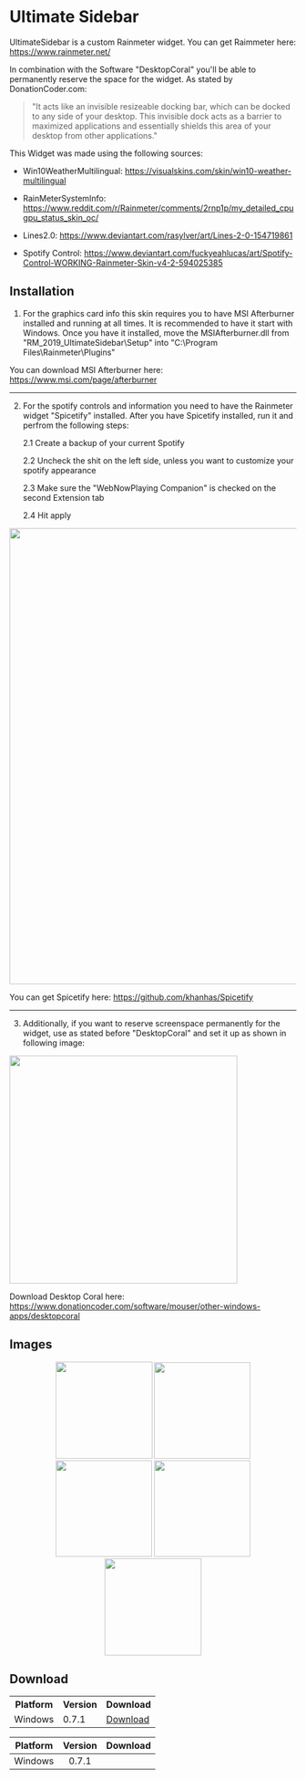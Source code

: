 # Ultimate Sidebar
UltimateSidebar is a custom Rainmeter widget.
You can get Raimmeter here: https://www.rainmeter.net/

In combination with the Software "DesktopCoral" you'll be able to permanently reserve the space for the widget.
As stated by DonationCoder.com: 

> "It acts like an invisible resizeable docking bar, which can be docked to any side of your desktop.
> This invisible dock acts as a barrier to maximized applications and essentially shields this area of your desktop from other applications."

This Widget was made using the following sources:

- Win10WeatherMultilingual:
https://visualskins.com/skin/win10-weather-multilingual

- RainMeterSystemInfo:
https://www.reddit.com/r/Rainmeter/comments/2rnp1p/my_detailed_cpugpu_status_skin_oc/

- Lines2.0:
https://www.deviantart.com/rasylver/art/Lines-2-0-154719861

- Spotify Control:
https://www.deviantart.com/fuckyeahlucas/art/Spotify-Control-WORKING-Rainmeter-Skin-v4-2-594025385

## Installation

1. For the graphics card info this skin requires you to have MSI Afterburner installed and running at all times. It is recommended to have it start with Windows. Once you have it installed, move the MSIAfterburner.dll from "RM_2019_UltimateSidebar\Setup" into "C:\Program Files\Rainmeter\Plugins"

You can download MSI Afterburner here: https://www.msi.com/page/afterburner

---

2. For the spotify controls and information you need to have the Rainmeter widget "Spicetify" installed.
After you have Spicetify installed, run it and perfrom the following steps:

    2.1 Create a backup of your current Spotify
    
    2.2 Uncheck the shit on the left side, unless you want to customize your spotify appearance
    
    2.3 Make sure the "WebNowPlaying Companion" is checked on the second Extension tab
    
    2.4 Hit apply
  
<p align="left">
  <img src="https://github.com/LukasVoeller/RM_2019_UltimateSidebar/blob/master/Images/InkedSpicetify.jpg" width="800" "InkedSpicetify.jpg"/>
</p>

You can get Spicetify here: https://github.com/khanhas/Spicetify

---

3. Additionally, if you want to reserve screenspace permanently for the widget, use as stated before "DesktopCoral" and set it up as shown in following image:

<p align="left">
  <img src="https://github.com/LukasVoeller/RM_2019_UltimateSidebar/blob/master/Images/DesktopCoral_Settings.PNG" width="400" "DesktopCoral_Settings.PNG"/>
</p>

Download Desktop Coral here: https://www.donationcoder.com/software/mouser/other-windows-apps/desktopcoral

## Images

<p align="center">
  <img src="https://github.com/LukasVoeller/RM_2019_UltimateSidebar/blob/master/Images/v0.7.1a.PNG" width="170" "v0.7.1a"/>
  <img src="https://github.com/LukasVoeller/RM_2019_UltimateSidebar/blob/master/Images/v0.7.1b.PNG" width="169" "v0.7.1b"/>
  <img src="https://github.com/LukasVoeller/RM_2019_UltimateSidebar/blob/master/Images/v0.7.1c.PNG" width="169" "v0.7.1c"/>
  <img src="https://github.com/LukasVoeller/RM_2019_UltimateSidebar/blob/master/Images/v0.7.1d.PNG" width="169" "v0.7.1d"/>
  <img src="https://github.com/LukasVoeller/RM_2019_UltimateSidebar/blob/master/Images/v0.7.1e.PNG" width="170" "v0.7.1e"/>
</p>

## Download

<table align="center">
  <tr>
    <th>Platform</th>
    <th>Version</th>
    <th>Download</td>
  </tr>
  <tr>
    <td>Windows</td>
    <td>0.7.1</td>
    <td><a href="https://github.com/LukasVoeller/RM_2019_UltimateSidebar/raw/master/UltimateSidebar_0.7.1.rmskin">Download</a></td>
  </tr>
</table>

| Platform        | Version           | Download  |
| --------------- |:-----------------:| ---------:|
| Windows         | 0.7.1             |  |


